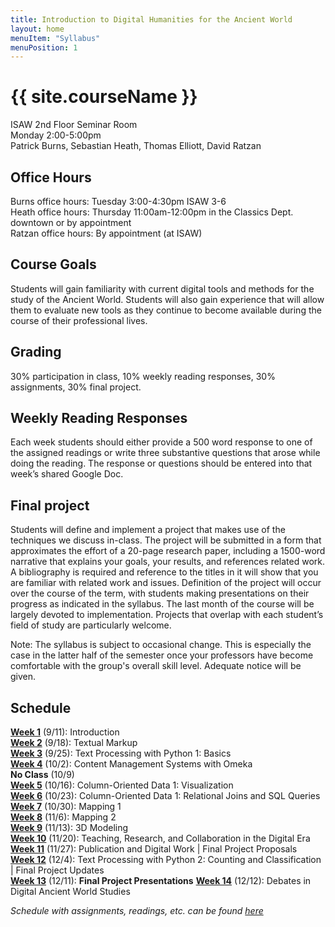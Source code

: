 ```yaml
---
title: Introduction to Digital Humanities for the Ancient World
layout: home
menuItem: "Syllabus"
menuPosition: 1
---
```

<h1>{{ site.courseName }}</h1>

<!--- GET FROM FLIER --->
<!--- <img src="{{ site.baseurl }}/style/header.jpg" width="100%"> --->

ISAW 2nd Floor Seminar Room  
Monday 2:00-5:00pm  
Patrick Burns, Sebastian Heath, Thomas Elliott, David Ratzan  

## Office Hours
Burns office hours: Tuesday 3:00-4:30pm ISAW 3-6  
Heath office hours: Thursday 11:00am-12:00pm in the Classics Dept. downtown or by appointment  
Ratzan office hours: By appointment (at ISAW)  

## Course Goals
Students will gain familiarity with current digital tools and methods for the study of the Ancient World. Students will also gain experience that will allow them to evaluate new tools as they continue to become available during the course of their professional lives.

## Grading
30% participation in class, 10% weekly reading responses, 30% assignments, 30% final project.

## Weekly Reading Responses
Each week students should either provide a 500 word response to one of the assigned readings or write three substantive questions that arose while doing the reading. The response or questions should be entered into that week’s shared Google Doc.

## Final project
Students will define and implement a project that makes use of the techniques we discuss in-class. The project will be submitted in a form that approximates the effort of a 20-page research paper, including a 1500-word narrative that explains your goals, your results, and references related work. A bibliography is required and reference to the titles in it will show that you are familiar with related work and issues. Definition of the project will occur over the course of the term, with students making presentations on their progress as indicated in the syllabus. The last month of the course will be largely devoted to implementation. Projects that overlap with each student’s field of study are particularly welcome.  

Note: The syllabus is subject to occasional change. This is especially the case in the latter half of the semester once your professors have become comfortable with the group's overall skill level. Adequate notice will be given.


## Schedule
[**Week 1**](syllabus/1-introduction.html) (9/11): Introduction  
[**Week 2**](syllabus/2-textual-markup.html) (9/18): Textual Markup  
[**Week 3**](syllabus/3-text-processing-1.html) (9/25): Text Processing with Python 1: Basics  
[**Week 4**](syllabus/4-content-management.html) (10/2): Content Management Systems with Omeka  
**No Class** (10/9)  
[**Week 5**](syllabus/5-column-oriented-data-1.html) (10/16): Column-Oriented Data 1: Visualization  
[**Week 6**](syllabus/6-column-oriented-data-2.html) (10/23): Column-Oriented Data 1: Relational Joins and SQL Queries  
[**Week 7**](syllabus/7-mapping-1.html) (10/30): Mapping 1  
[**Week 8**](syllabus/8-mapping-2.html) (11/6): Mapping 2  
[**Week 9**](syllabus/9-3d-modeling.html) (11/13): 3D Modeling  
[**Week 10**](syllabus/10-teaching-research-collaboration.html) (11/20): Teaching, Research, and Collaboration in the Digital Era  
[**Week 11**](syllabus/11-publication-digital-work.html) (11/27): Publication and Digital Work | Final Project Proposals  
[**Week 12**](syllabus/12-text-processing-2.html) (12/4): Text Processing with Python 2: Counting and Classification | Final Project Updates  
[**Week 13**](syllabus/13-final-presentations.html) (12/11): **Final Project Presentations**
[**Week 14**](syllabus/14-debates.html) (12/12): Debates in Digital Ancient World Studies

*Schedule with assignments, readings, etc. can be found [here](schedule.html)*
